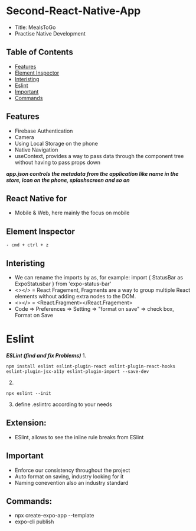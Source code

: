 # Second-React-Native-App
- Title: MealsToGo
- Practise Native Development

## Table of Contents
- [Features](#features)
- [Element Inspector](#element-inspector)
- [Interisting](#interisting)
- [Eslint](#eslint)
- [Important](#important)
- [Commands](#commands)

## Features
- Firebase Authentication
- Camera
- Using Local Storage on the phone
- Native Navigation 
- useContext, provides a way to pass data through the component tree without having to pass props down

 ***app.json controls the metadata from the application like name in the store, icon on the phone, splashscreen and so on***

## React Native for
- Mobile & Web, here mainly the focus on mobile

## Element Inspector
```
- cmd + ctrl + z
```
## Interisting
- We can rename the imports by as, for example: import { StatusBar as ExpoStatusbar } from 'expo-status-bar'
- <></> = React Fragement, Fragments are a way to group multiple React elements without adding extra nodes to the DOM.
- <></> = <React.Fragment></React.Fragement>
- Code => Preferences => Setting => "format on save" => check box, Format on Save

# Eslint
***ESLint (find and fix Problems)***
1. 
```
npm install eslint eslint-plugin-react eslint-plugin-react-hooks eslint-plugin-jsx-a11y eslint-plugin-import --save-dev
```
2. 
```
npx eslint --init
```
3. define .eslintrc according to your needs

## Extension:
- ESlint, allows to see the inline rule breaks from ESlint

## Important
- Enforce our consistency throughout the project
- Auto format on saving, industry looking for it
- Naming conevention also an industry standard 

## Commands:
- npx create-expo-app --template
- expo-cli publish
